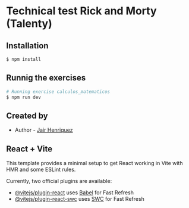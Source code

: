 # Technical test Rick and Morty (Talenty)

## Installation

```bash
$ npm install
```

## Runnig the exercises

```bash
# Running exercise calculos_matematicos
$ npm run dev

```
## Created by

- Author - [Jair Henriquez](https://github.com/Jayh03)


## React + Vite

This template provides a minimal setup to get React working in Vite with HMR and some ESLint rules.

Currently, two official plugins are available:

- [@vitejs/plugin-react](https://github.com/vitejs/vite-plugin-react/blob/main/packages/plugin-react/README.md) uses [Babel](https://babeljs.io/) for Fast Refresh
- [@vitejs/plugin-react-swc](https://github.com/vitejs/vite-plugin-react-swc) uses [SWC](https://swc.rs/) for Fast Refresh
